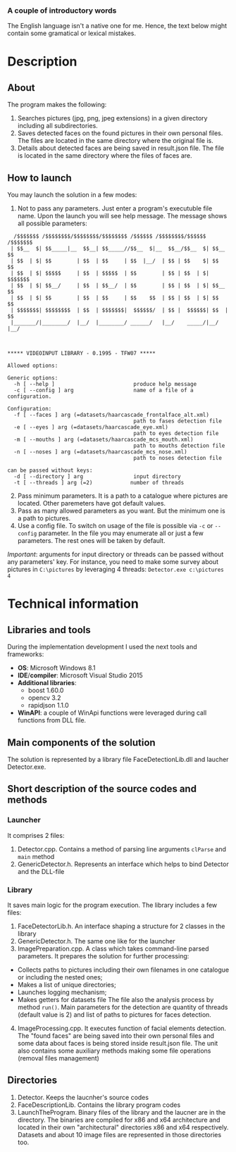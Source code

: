 
### A couple of introductory words
The English language isn't a native one for me. Hence, the text below might contain some gramatical or lexical mistakes.

# Description
## About
The program makes the following:
1. Searches pictures (jpg, png, jpeg extensions) in a given directory including all subdirectories. 
2. Saves detected faces on the found pictures in their own personal files. The files are located in the same directory where the 
original file is.
3. Details about detected faces are being saved in result.json file. The file is located in the same directory where the files 
of faces are.

## How to launch
You may launch the solution in a few modes:
1. Not to pass any parameters. Just enter a program's executuble file name. Upon the launch you will see help message. The message shows 
all possible parameters:

```C:\Users\Ruslan\Source\Repos\facedetector\LaunchTheProgram\x64>Detector.exe
  /$$$$$$$ /$$$$$$$$/$$$$$$$$/$$$$$$$$ /$$$$$$ /$$$$$$$$/$$$$$$ /$$$$$$$
 | $$__  $| $$_____|__  $$__| $$_____//$$__  $|__  $$__/$$__  $| $$__  $$
 | $$  | $| $$        | $$  | $$     | $$  |__/  | $$ | $$    $| $$    $$
 | $$  | $| $$$$$     | $$  | $$$$$  | $$        | $$ | $$  | $| $$$$$$$
 | $$  | $| $$__/     | $$  | $$__/  | $$        | $$ | $$  | $| $$__  $$
 | $$  | $| $$        | $$  | $$     | $$    $$  | $$ | $$  | $| $$    $$
 | $$$$$$$| $$$$$$$$  | $$  | $$$$$$$|  $$$$$$/  | $$ |  $$$$$$| $$  | $$
 |_______/|________/  |__/  |________/ ______/   |__/    _____/|__/  |__/



***** VIDEOINPUT LIBRARY - 0.1995 - TFW07 *****

Allowed options:

Generic options:
  -h [ --help ]                         produce help message
  -c [ --config ] arg                   name of a file of a configuration.

Configuration:
  -f [ --faces ] arg (=datasets/haarcascade_frontalface_alt.xml)
                                        path to fases detection file
  -e [ --eyes ] arg (=datasets/haarcascade_eye.xml)
                                        path to eyes detection file
  -m [ --mouths ] arg (=datasets/haarcascade_mcs_mouth.xml)
                                        path to mouths detection file
  -n [ --noses ] arg (=datasets/haarcascade_mcs_nose.xml)
                                        path to noses detection file

can be passed without keys:
  -d [ --directory ] arg                input directory
  -t [ --threads ] arg (=2)            number of threads
  ```
2. Pass minimum parameters. It is a path to a catalogue where pictures are located. Other paremeters have got default values.
3. Pass as many allowed parameters as you want. But the minimum one is a path to pictures.
4. Use a config file. To switch on usage of the file is possible via `-c` or `--config` parameter.
In the file you may enumerate all or just a few parameters. The rest ones will be taken by default.

_Important_: arguments for input directory or threads can be passed without any parameters' key.
For instance, you need to make some survey about pictures in `C:\pictures` by leveraging 4 threads:
`Detector.exe c:\pictures 4`

# Technical information
## Libraries and tools
During the implementation development I used the next tools and frameworks:
* __OS__: Microsoft Windows 8.1
* __IDE__/__compiler__: Microsoft Visual Studio 2015
* __Additional libraries__: 
  - boost 1.60.0
  - opencv 3.2
  - rapidjson 1.1.0
* __WinAPI__: a couple of WinApi functions were leveraged during call functions from DLL file.

## Main components of the solution
The solution is represented by a library file FaceDetectionLib.dll and laucher Detector.exe.

## Short description of the source codes and methods
### Launcher
It comprises 2 files:
1. Detector.cpp. Contains a method of parsing line arguments `clParse` and `main` method
2. GenericDetector.h. Represents an interface which helps to bind Detector and the DLL-file

### Library
It saves main logic for the program execution. The library includes a few files:
1. FaceDetectorLib.h. An interface shaping a structure for 2 classes in the library
2. GenericDetector.h. The same one like for the launcher
3. ImagePreparation.cpp. A class which takes command-line parsed parameters. It prepares the solution for further processing:
  * Collects paths to pictures including their own filenames in one catalogue or including the nested ones;
  * Makes a list of unique directories;
  * Launches logging mechanism;
  * Makes getters for datasets file
 The file also the analysis process by method `run()`. Main parameters for the detection are quantity of threads (default value is 2) and list of paths to pictures for faces detection. 
 4. ImageProcessing.cpp. It executes function of facial elements detection. The "found faces" are being saved into their own personal files and some data about faces is being stored inside result.json file. The unit also contains some auxiliary methods making some file operations (removal files management)
 
 ## Directories
 1. Detector. Keeps the laucnher's source codes
 2. FaceDescriptionLib. Contains the library program codes
 3. LaunchTheProgram. Binary files of the library and the laucner are in the directory. The binaries are compiled for x86 and x64 architecture and located in their own "architectural" directories x86 and x64 respectively. Datasets and about 10 image files are represented in those directories too.
